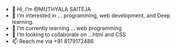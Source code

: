- 👋 Hi, I’m @MUTHYALA SAITEJA
- 👀 I’m interested in ... programming, web development, and Deep learning.
- 🌱 I’m currently learning ... web programming
- 💞️ I’m looking to collaborate on ...html and CSS
- 📫 Reach me via +91 8179172486

<!---
saiteja-muthyala/saiteja-muthyala is a ✨ special ✨ repository because its `README.md` (this file) appears on your GitHub profile.
You can click the Preview link to take a look at your changes.
--->
